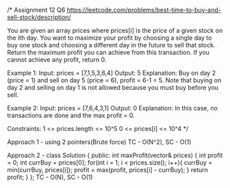 /*
Assignment 12 Q6
https://leetcode.com/problems/best-time-to-buy-and-sell-stock/description/

You are given an array prices where prices[i] is the price of a given stock on the ith day.
You want to maximize your profit by choosing a single day to buy one stock and choosing a different day in the future to sell that stock.
Return the maximum profit you can achieve from this transaction. If you cannot achieve any profit, return 0.

Example 1:
Input: prices = [7,1,5,3,6,4]
Output: 5
Explanation: Buy on day 2 (price = 1) and sell on day 5 (price = 6), profit = 6-1 = 5.
Note that buying on day 2 and selling on day 1 is not allowed because you must buy before you sell.

Example 2:
Input: prices = [7,6,4,3,1]
Output: 0
Explanation: In this case, no transactions are done and the max profit = 0.

Constraints:
1 <= prices.length <= 10^5
0 <= prices[i] <= 10^4
*/

Approach 1 - using 2 pointers(Brute force)
TC - O(N^2), SC - O(1)

Approach 2 - 
class Solution {
public:
    int maxProfit(vector<int>& prices) {
        int profit = 0;
        int currBuy = prices[0];
        for(int i = 1; i < prices.size(); i++){
            currBuy = min(currBuy, prices[i]);
            profit = max(profit, prices[i] - currBuy);
        }
        return profit;
    }
};
TC - O(N), SC - O(1)